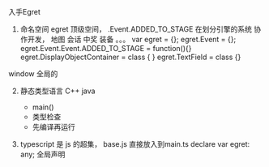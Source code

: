 入手Egret 
1. 命名空间 
egret 顶级空间，
 .Event.ADDED_TO_STAGE 在划分引擎的系统 协作开发，
地图 会话 中奖 装备 。。。
var egret = {};
egret.Event = {};
egret.Event.Event.ADDED_TO_STAGE = function(){}
egret.DisplayObjectContainer = class {
}
egret.TextField = class {}

window 全局的

2. 静态类型语言 C++ java 
    - main()
    - 类型检查
    - 先编译再运行

3. typescript 是 js 的超集， base.js 直接放入到main.ts
declare var egret: any; 全局声明